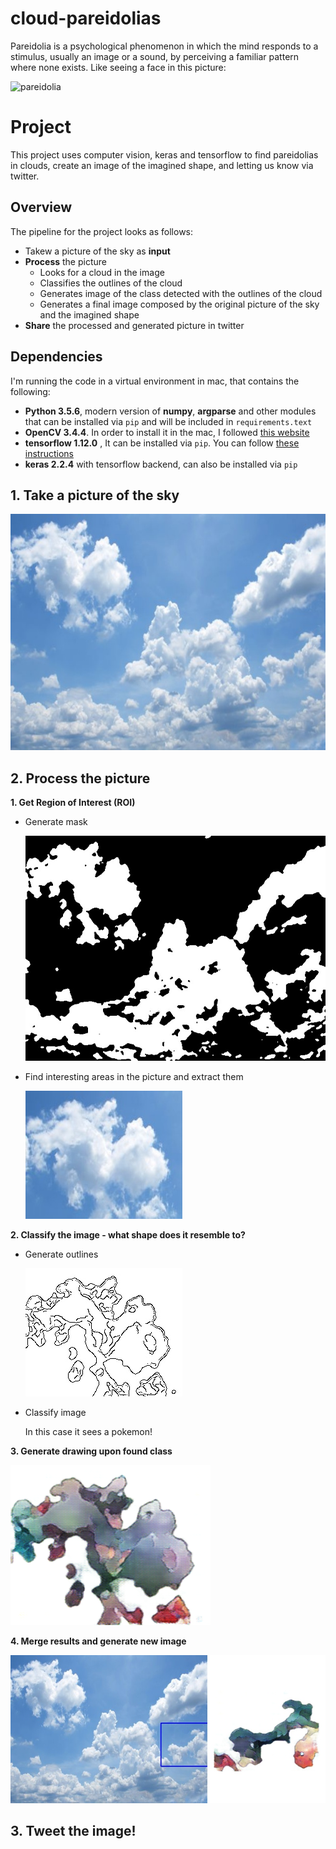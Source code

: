 # cloud-pareidolias

Pareidolia is a psychological phenomenon in which the mind responds to a stimulus, usually an image or a sound, by perceiving a familiar pattern where none exists. Like seeing a face in this picture:

![pareidolia](https://www.artnews.com/wp-content/uploads/2017/08/4689253598_ccaa7fe938_b.jpg)

# Project

This project uses computer vision, keras and tensorflow to find pareidolias in clouds, create an image of the imagined shape, and letting us know via twitter.

## Overview

The pipeline for the project looks as follows:
* Takew a picture of the sky as **input**
* **Process** the picture
   * Looks for a cloud in the image
   * Classifies the outlines of the cloud
   * Generates image of the class detected with the outlines of the cloud
   * Generates a final image composed by the original picture of the sky and the imagined shape
* **Share** the processed and generated picture in twitter

## Dependencies

I'm running the code in a virtual environment in mac, that contains the following:

* **Python 3.5.6**, modern version of **numpy**, **argparse** and other modules that can be installed via `pip` and will be included in `requirements.text`
* **OpenCV 3.4.4**. In order to install it in the mac, I followed [this website](https://www.pyimagesearch.com/2016/12/19/install-opencv-3-on-macos-with-homebrew-the-easy-way/)
* **tensorflow 1.12.0** , It can be installed via `pip`. You can follow [these instructions](https://www.tensorflow.org/install/pip)
* **keras 2.2.4** with tensorflow backend, can also be installed via `pip`


## 1. Take a picture of the sky

   ![mask img](https://raw.githubusercontent.com/msotomorras/cloud-pareidolias/master/05-Debug/img_0.jpg)
       
## 2. Process the picture

**1. Get Region of Interest (ROI)**

   * Generate mask
   
      ![mask img](https://raw.githubusercontent.com/msotomorras/cloud-pareidolias/master/05-Debug/img_0_mask.jpg)
   
   * Find interesting areas in the picture and extract them
   
      ![bounding box](https://raw.githubusercontent.com/msotomorras/cloud-pareidolias/master/02-Classify/img_0.jpg)
   
**2. Classify the image - what shape does it resemble to?**

   * Generate outlines
    
      ![outlines](https://raw.githubusercontent.com/msotomorras/cloud-pareidolias/master/02-Classify/outlines/img_0.jpg)
   
   * Classify image
   
      In this case it sees a pokemon!

**3. Generate drawing upon found class**

   ![pix2pix](https://raw.githubusercontent.com/msotomorras/cloud-pareidolias/master/04-Results/images/img_0.png)
   
**4. Merge results and generate new image**
   
   ![final](https://raw.githubusercontent.com/msotomorras/cloud-pareidolias/master/04-Results/final/final_img_0.jpg)


## 3. Tweet the image!
